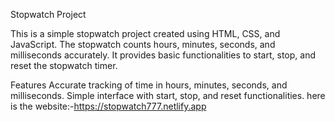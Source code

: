 Stopwatch Project

This is a simple stopwatch project created using HTML, CSS, and JavaScript. The stopwatch counts hours, minutes, seconds, and milliseconds accurately. It provides basic functionalities to start, stop, and reset the stopwatch timer.

Features
Accurate tracking of time in hours, minutes, seconds, and milliseconds.
Simple interface with start, stop, and reset functionalities.
here is the website:-https://stopwatch777.netlify.app
